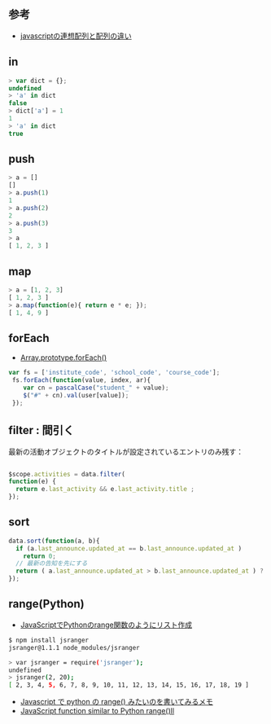 ## 参考

- [javascriptの連想配列と配列の違い](http://qiita.com/katsukii/items/168bee174073ae7ec7e4)

## in

~~~js
> var dict = {};
undefined
> 'a' in dict
false
> dict['a'] = 1
1
> 'a' in dict
true
~~~

## push

~~~js
> a = []
[]
> a.push(1)
1
> a.push(2)
2
> a.push(3)
3
> a
[ 1, 2, 3 ]

~~~

## map

~~~js
> a = [1, 2, 3]
[ 1, 2, 3 ]
> a.map(function(e){ return e * e; });
[ 1, 4, 9 ]
~~~

## forEach

- [Array.prototype.forEach()](https://developer.mozilla.org/ja/docs/Web/JavaScript/Reference/Global_Objects/Array/forEach)

~~~js
var fs = ['institute_code', 'school_code', 'course_code'];
 fs.forEach(function(value, index, ar){
    var cn = pascalCase("student_" + value);   
    $("#" + cn).val(user[value]);
 });
~~~

## filter : 間引く

最新の活動オブジェクトのタイトルが設定されているエントリのみ残す：

~~~js

$scope.activities = data.filter(
function(e) {
  return e.last_activity && e.last_activity.title ;
});
~~~

## sort

~~~js
data.sort(function(a, b){
  if (a.last_announce.updated_at == b.last_announce.updated_at )
    return 0;
  // 最新の告知を先にする
  return ( a.last_announce.updated_at > b.last_announce.updated_at ) ? -1 : 1;
});
~~~

## range(Python)

- [JavaScriptでPythonのrange関数のようにリスト作成](http://qiita.com/zuzu/items/d2befdb1e02506d11513)

~~~bash
$ npm install jsranger
jsranger@1.1.1 node_modules/jsranger
~~~

~~~bash
> var jsranger = require('jsranger');
undefined
> jsranger(2, 20);
[ 2, 3, 4, 5, 6, 7, 8, 9, 10, 11, 12, 13, 14, 15, 16, 17, 18, 19 ]
~~~

- [Javascript で python の range() みたいのを書いてみるメモ](http://cortyuming.hateblo.jp/entry/20131223/p2)
- [JavaScript function similar to Python range()ll](http://stackoverflow.com/questions/8273047/javascript-function-similar-to-python-range/8273091#8273091)
